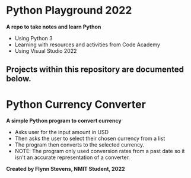# Python Playground 2022
**A repo to take notes and learn Python**

- Using Python 3
- Learning with resources and activities from Code Academy
- Using Visual Studio 2022

## Projects within this repository are documented below.

# Python Currency Converter
**A simple Python program to convert currency**

- Asks user for the input amount in USD
- Then asks the user to select their chosen currency from a list
- The program then converts to the selected currency.
- NOTE: The program only used conversion rates from a past date so it isn't an accurate representation of a converter.


**Created by Flynn Stevens, NMIT Student, 2022**
